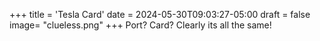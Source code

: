 +++
title = 'Tesla Card'
date = 2024-05-30T09:03:27-05:00
draft = false
image= "clueless.png"
+++
Port? Card? Clearly its all the same! 

